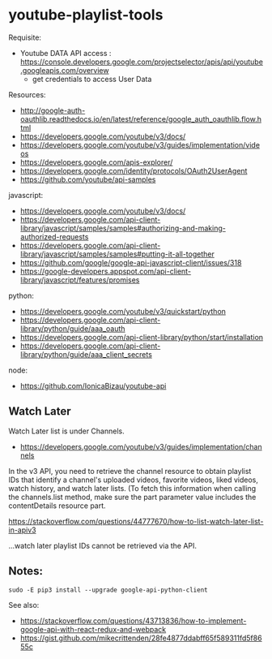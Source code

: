 # youtube-playlist-tools

Requisite:

- Youtube DATA API access : https://console.developers.google.com/projectselector/apis/api/youtube.googleapis.com/overview
    - get credentials to access User Data

Resources:

- http://google-auth-oauthlib.readthedocs.io/en/latest/reference/google_auth_oauthlib.flow.html
- https://developers.google.com/youtube/v3/docs/
- https://developers.google.com/youtube/v3/guides/implementation/videos
- https://developers.google.com/apis-explorer/
- https://developers.google.com/identity/protocols/OAuth2UserAgent
- https://github.com/youtube/api-samples

javascript:

- https://developers.google.com/youtube/v3/docs/
- https://developers.google.com/api-client-library/javascript/samples/samples#authorizing-and-making-authorized-requests
- https://developers.google.com/api-client-library/javascript/samples/samples#putting-it-all-together  
- https://github.com/google/google-api-javascript-client/issues/318  
- https://google-developers.appspot.com/api-client-library/javascript/features/promises


python:

- https://developers.google.com/youtube/v3/quickstart/python
- https://developers.google.com/api-client-library/python/guide/aaa_oauth
- https://developers.google.com/api-client-library/python/start/installation
- https://developers.google.com/api-client-library/python/guide/aaa_client_secrets

node:

- https://github.com/IonicaBizau/youtube-api

## Watch Later

Watch Later list is under Channels.
 
- https://developers.google.com/youtube/v3/guides/implementation/channels 
 
In the v3 API, you need to retrieve the channel resource to obtain playlist IDs that identify a channel's uploaded videos, 
favorite videos, liked videos, watch history, and watch later lists. (To fetch this information when calling the channels.list 
method, make sure the part parameter value includes the contentDetails resource part. 
 
https://stackoverflow.com/questions/44777670/how-to-list-watch-later-list-in-apiv3

...watch later playlist IDs cannot be retrieved via the API. 
 
## Notes:

    sudo -E pip3 install --upgrade google-api-python-client
    
See also:

- https://stackoverflow.com/questions/43713836/how-to-implement-google-api-with-react-redux-and-webpack
- https://gist.github.com/mikecrittenden/28fe4877ddabff65f589311fd5f8655c
